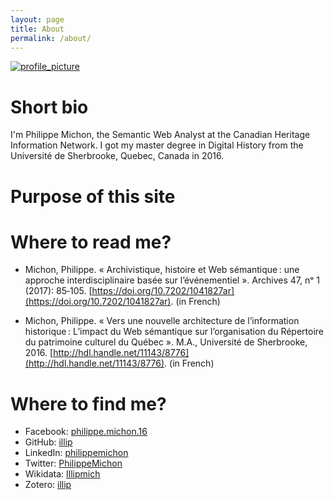 ```yaml
---
layout: page
title: About
permalink: /about/
---
```

[![profile_picture](https://upload.wikimedia.org/wikipedia/commons/thumb/1/15/Philippe_Michon.jpg/234px-Philippe_Michon.jpg)](https://commons.wikimedia.org/wiki/File:Philippe_Michon.jpg)

# Short bio

 I'm Philippe Michon, the Semantic Web Analyst at the Canadian Heritage Information Network. I got my master degree in Digital History from the Université de Sherbrooke, Quebec, Canada in 2016.

# Purpose of this site

# Where to read me?

* Michon, Philippe. « Archivistique, histoire et Web sémantique : une approche interdisciplinaire basée sur l’événementiel ». Archives 47, nᵒ 1 (2017): 85‑105. [https://doi.org/10.7202/1041827ar](https://doi.org/10.7202/1041827ar). (in French)

* Michon, Philippe. « Vers une nouvelle architecture de l’information historique : L’impact du Web sémantique sur l’organisation du Répertoire du patrimoine culturel du Québec ». M.A., Université de Sherbrooke, 2016. [http://hdl.handle.net/11143/8776](http://hdl.handle.net/11143/8776). (in French)

# Where to find me?

* Facebook: [philippe.michon.16](https://www.facebook.com/philippe.michon.16)
* GitHub: [illip](https://github.com/illip)
* LinkedIn: [philippemichon](https://www.linkedin.com/in/philippemichon/)
* Twitter: [PhilippeMichon](https://twitter.com/PhilippeMichon)
* Wikidata: [Illipmich](https://www.wikidata.org/wiki/User:Illipmich)
* Zotero: [illip](https://www.zotero.org/illip)